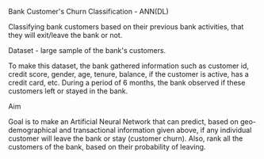 Bank Customer's Churn Classification - ANN(DL)

Classifying bank customers based on their previous bank activities, that they will exit/leave the bank or not.

Dataset - large sample of the bank's customers.

To make this dataset, the bank gathered information such as customer id, credit score, gender, age, tenure, balance, if the customer is active, has a credit card, etc. During a period of 6 months, the bank observed if these customers left or stayed in the bank.

Aim

Goal is to make an Artificial Neural Network that can predict, based on geo-demographical and transactional information given above, if any individual customer will leave the bank or stay (customer churn). Also, rank all the customers of the bank, based on their probability of leaving.
